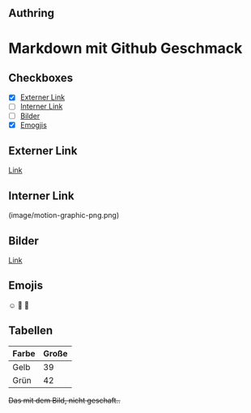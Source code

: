 ## **Authring**
# Markdown mit Github Geschmack

## Checkboxes
  - [x] [Externer Link](#Externerlink)
  - [ ] [Interner Link](#Internerlink)
  - [ ] [Bilder](#Bilder)
  - [x] [Emogjis](#Emojis)

## Externer Link
  [Link](https://docs.github.com/de/ "Github Dokumentation")

## Interner Link
  (image/motion-graphic-png.png)

## Bilder
  [Link](https://www.kibrispdr.org/dwn/8/motion-graphic-png.png/ "Externes Bild")

## Emojis

  :relaxed:
  :cold_face:
  :exploding_head:
  
## Tabellen
  |  Farbe |  Große |
  |--------|--------|
  |  Gelb  |   39   |
  |  Grün  |   42   |

 
 ~~Das mit dem Bild, nicht geschaft..~~
